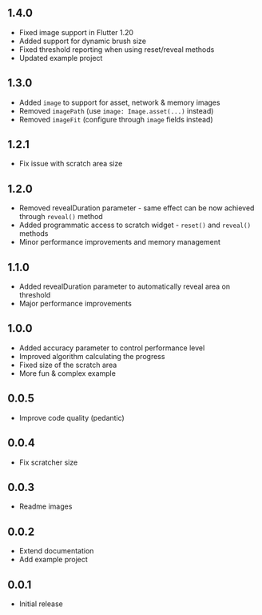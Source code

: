 ## 1.4.0

* Fixed image support in Flutter 1.20
* Added support for dynamic brush size
* Fixed threshold reporting when using reset/reveal methods
* Updated example project

## 1.3.0

* Added `image` to support for asset, network & memory images
* Removed `imagePath` (use `image: Image.asset(...)` instead)
* Removed `imageFit` (configure through `image` fields instead)

## 1.2.1

* Fix issue with scratch area size 

## 1.2.0

* Removed revealDuration parameter - same effect can be now achieved through `reveal()` method
* Added programmatic access to scratch widget - `reset()` and `reveal()` methods
* Minor performance improvements and memory management 

## 1.1.0

* Added revealDuration parameter to automatically reveal area on threshold
* Major performance improvements

## 1.0.0

* Added accuracy parameter to control performance level
* Improved algorithm calculating the progress
* Fixed size of the scratch area
* More fun & complex example

## 0.0.5

* Improve code quality (pedantic)

## 0.0.4

* Fix scratcher size

## 0.0.3

* Readme images

## 0.0.2

* Extend documentation
* Add example project

## 0.0.1

* Initial release
